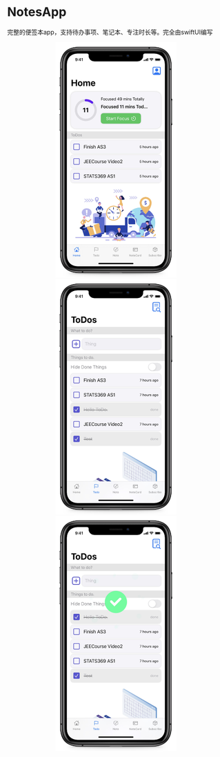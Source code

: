 # NotesApp
完整的便签本app，支持待办事项、笔记本、专注时长等。完全由swiftUI编写


<div align=center><img src="https://github.com/dyeeee/NotesApp/blob/master/BA9D268CD0E878BF5790F646B301DB97.JPG" width="280" />
<img src="https://github.com/dyeeee/NotesApp/blob/master/A17817B53082F53ED584960716FE6053.JPG" width="280"/><img src="https://github.com/dyeeee/NotesApp/blob/master/D81B53D18A82834A70E4CDCB80B66CC2.JPG" width="280"/></div>

